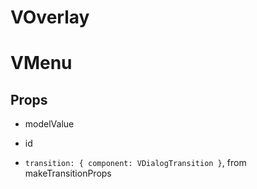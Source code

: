 # VOverlay

# VMenu

## Props

- modelValue
- id

- `transition: { component: VDialogTransition }`, from makeTransitionProps
